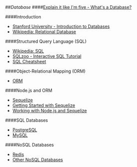 ##_Database_
####[Explain it like I'm five - What's a Database?](http://pragmaticstartup.wordpress.com/2012/12/21/explain-it-like-im-5-whats-a-database/)

####Introduction

- [Stanford University - Introduction to Databases](https://class.stanford.edu/courses/DB/2014/SelfPaced/about)
- [Wikipedia: Relational Database](http://en.wikipedia.org/wiki/Relational_database)

####Structured Query Language (SQL)

- [Wikipedia: SQL](http://en.wikipedia.org/wiki/SQL)
- [SQLzoo - Interactive SQL Tutorial](http://sqlzoo.net/wiki/Main_Page)
- [SQL Cheatsheet](http://www.sql.su/)

####Object-Relational Mapping (ORM)

- [ORM](http://en.wikipedia.org/wiki/Object-relational_mapping)

####Node.js and ORM

- [Sequelize](https://github.com/sequelize/sequelize)
- [Getting Started with Sequelize](http://sequelizejs.com/articles/getting-started)
- [Working with Node.js and Sequelize](http://truongtx.me/2014/02/25/nodejs-working-with-postgresql-mysql-mariadb-sqlite-database-with-sequelize/)

####SQL Databases

- [PostgreSQL](postgresql.md)
- [MySQL](sql.md)

####NoSQL Databases

- [Redis](redis.md)
- [Other NoSQL Databases](nosql.md)
